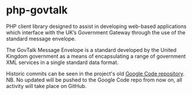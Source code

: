php-govtalk
===========

PHP client library designed to assist in developing web-based applications which interface with the UK’s Government Gateway through the use of the standard message envelope.

The GovTalk Message Envelope is a standard developed by the United Kingdom government as a means of encapsulating a range of government XML services in a single standard data format.

Historic commits can be seen in the project's old [Google Code repository](http://code.google.com/p/php-govtalk/source/list). NB. No updated will be pushed to the Google Code repo from now on, all activity will take place on GitHub.
